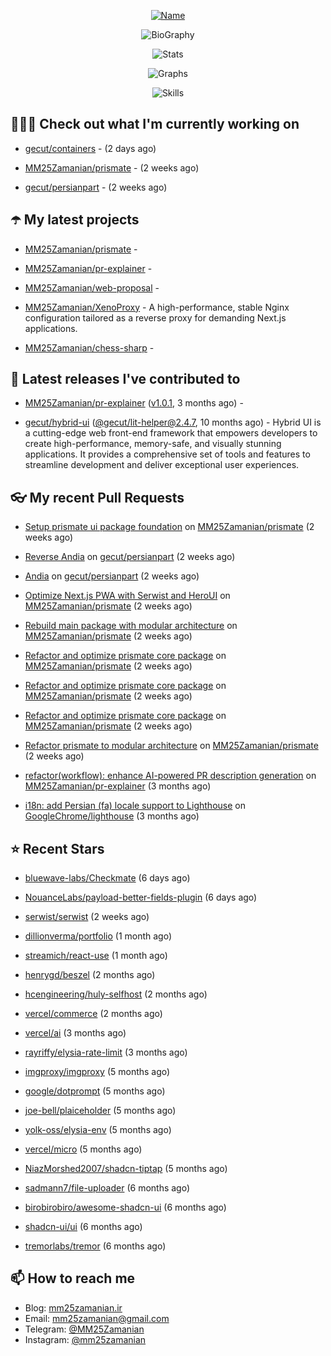 <p align="center">
  <a href="https://github.com/MM25Zamanian">
    <img
      src="https://readme-typing-svg.demolab.com?font=Comic+Neue&weight=800&size=30&duration=4000&pause=1000&color=04F759&center=true&vCenter=true&multiline=true&repeat=false&width=462&lines=S.+MohammadMahdi+Zamanian"
      alt="Name"
    />
  </a>
</p>

<p align="center">
  <img
    src="https://readme-typing-svg.demolab.com?font=Comic+Neue&duration=4000&pause=1000&color=04F759&center=true&vCenter=true&lines=Junior+Full-Stack+Developer;Focusing+on+Front-End+With+Best+Practice;Trying+to+Learn+SW+Architecture+Patterns"
    alt="BioGraphy"
  />
</p>

<p align="center">
  <img src="https://streak-stats.demolab.com/?user=MM25Zamanian&hide_border=true&border_radius=0&date_format=j%20M%5B%20Y%5D&mode=weekly&card_width=400&background=000802&sideLabels=04F759&dates=04F759&sideNums=04F759&currStreakNum=04F759&ring=04F759&currStreakLabel=04F759&fire=EB4705&hide_longest_streak=true" alt="Stats" />
</p>

<p align="center">
  <img
    src="https://github-readme-activity-graph.vercel.app/graph?username=MM25Zamanian&bg_color=000802&color=04F759&line=04F759&point=ffffff&area=true&hide_border=true"
    alt="Graphs"
  />
</p>

<p align="center">
  <img
    src="https://skillicons.dev/icons?i=androidstudio,arduino,bash,bootstrap,cpp,ts,codepen,css,django,docker,figma,linux,lit,md,mongodb,nginx,nodejs,py,vscode,vite&perline=10"
    alt="Skills"
  />
</p>


## 👨🏻‍💻 Check out what I'm currently working on



- [gecut/containers](https://github.com/gecut/containers) -  (2 days ago)

- [MM25Zamanian/prismate](https://github.com/MM25Zamanian/prismate) -  (2 weeks ago)

- [gecut/persianpart](https://github.com/gecut/persianpart) -  (2 weeks ago)

## ☂️ My latest projects



- [MM25Zamanian/prismate](https://github.com/MM25Zamanian/prismate) - 

- [MM25Zamanian/pr-explainer](https://github.com/MM25Zamanian/pr-explainer) - 

- [MM25Zamanian/web-proposal](https://github.com/MM25Zamanian/web-proposal) - 

- [MM25Zamanian/XenoProxy](https://github.com/MM25Zamanian/XenoProxy) - A high-performance, stable Nginx configuration tailored as a reverse proxy for demanding Next.js applications.

- [MM25Zamanian/chess-sharp](https://github.com/MM25Zamanian/chess-sharp) - 

## 🎉 Latest releases I've contributed to



- [MM25Zamanian/pr-explainer](https://github.com/MM25Zamanian/pr-explainer) ([v1.0.1](https://github.com/MM25Zamanian/pr-explainer/releases/tag/v1.0.1), 3 months ago) - 

- [gecut/hybrid-ui](https://github.com/gecut/hybrid-ui) ([@gecut/lit-helper@2.4.7](https://github.com/gecut/hybrid-ui/releases/tag/%40gecut/lit-helper%402.4.7), 10 months ago) - Hybrid UI is a cutting-edge web front-end framework that empowers developers to create high-performance, memory-safe, and visually stunning applications. It provides a comprehensive set of tools and features to streamline development and deliver exceptional user experiences.

## 👓 My recent Pull Requests



- [Setup prismate ui package foundation](https://github.com/MM25Zamanian/prismate/pull/7) on [MM25Zamanian/prismate](https://github.com/MM25Zamanian/prismate) (2 weeks ago)

- [Reverse Andia](https://github.com/gecut/persianpart/pull/30) on [gecut/persianpart](https://github.com/gecut/persianpart) (2 weeks ago)

- [Andia](https://github.com/gecut/persianpart/pull/29) on [gecut/persianpart](https://github.com/gecut/persianpart) (2 weeks ago)

- [Optimize Next.js PWA with Serwist and HeroUI](https://github.com/MM25Zamanian/prismate/pull/6) on [MM25Zamanian/prismate](https://github.com/MM25Zamanian/prismate) (2 weeks ago)

- [Rebuild main package with modular architecture](https://github.com/MM25Zamanian/prismate/pull/5) on [MM25Zamanian/prismate](https://github.com/MM25Zamanian/prismate) (2 weeks ago)

- [Refactor and optimize prismate core package](https://github.com/MM25Zamanian/prismate/pull/4) on [MM25Zamanian/prismate](https://github.com/MM25Zamanian/prismate) (2 weeks ago)

- [Refactor and optimize prismate core package](https://github.com/MM25Zamanian/prismate/pull/3) on [MM25Zamanian/prismate](https://github.com/MM25Zamanian/prismate) (2 weeks ago)

- [Refactor and optimize prismate core package](https://github.com/MM25Zamanian/prismate/pull/2) on [MM25Zamanian/prismate](https://github.com/MM25Zamanian/prismate) (2 weeks ago)

- [Refactor prismate to modular architecture](https://github.com/MM25Zamanian/prismate/pull/1) on [MM25Zamanian/prismate](https://github.com/MM25Zamanian/prismate) (2 weeks ago)

- [refactor(workflow): enhance AI-powered PR description generation](https://github.com/MM25Zamanian/pr-explainer/pull/1) on [MM25Zamanian/pr-explainer](https://github.com/MM25Zamanian/pr-explainer) (3 months ago)

- [i18n: add Persian (fa) locale support to Lighthouse](https://github.com/GoogleChrome/lighthouse/pull/16510) on [GoogleChrome/lighthouse](https://github.com/GoogleChrome/lighthouse) (3 months ago)

## ⭐ Recent Stars



- [bluewave-labs/Checkmate](https://github.com/bluewave-labs/Checkmate) (6 days ago)

- [NouanceLabs/payload-better-fields-plugin](https://github.com/NouanceLabs/payload-better-fields-plugin) (6 days ago)

- [serwist/serwist](https://github.com/serwist/serwist) (2 weeks ago)

- [dillionverma/portfolio](https://github.com/dillionverma/portfolio) (1 month ago)

- [streamich/react-use](https://github.com/streamich/react-use) (1 month ago)

- [henrygd/beszel](https://github.com/henrygd/beszel) (2 months ago)

- [hcengineering/huly-selfhost](https://github.com/hcengineering/huly-selfhost) (2 months ago)

- [vercel/commerce](https://github.com/vercel/commerce) (2 months ago)

- [vercel/ai](https://github.com/vercel/ai) (3 months ago)

- [rayriffy/elysia-rate-limit](https://github.com/rayriffy/elysia-rate-limit) (3 months ago)

- [imgproxy/imgproxy](https://github.com/imgproxy/imgproxy) (5 months ago)

- [google/dotprompt](https://github.com/google/dotprompt) (5 months ago)

- [joe-bell/plaiceholder](https://github.com/joe-bell/plaiceholder) (5 months ago)

- [yolk-oss/elysia-env](https://github.com/yolk-oss/elysia-env) (5 months ago)

- [vercel/micro](https://github.com/vercel/micro) (5 months ago)

- [NiazMorshed2007/shadcn-tiptap](https://github.com/NiazMorshed2007/shadcn-tiptap) (5 months ago)

- [sadmann7/file-uploader](https://github.com/sadmann7/file-uploader) (6 months ago)

- [birobirobiro/awesome-shadcn-ui](https://github.com/birobirobiro/awesome-shadcn-ui) (6 months ago)

- [shadcn-ui/ui](https://github.com/shadcn-ui/ui) (6 months ago)

- [tremorlabs/tremor](https://github.com/tremorlabs/tremor) (6 months ago)

## 📫 How to reach me

- Blog: [mm25zamanian.ir](https://mm25zamanian.ir)
- Email: [mm25zamanian@gmail.com](mailto://mm25zamanian@gmail.com)
- Telegram: [@MM25Zamanian](https://t.me/MM25Zamanian)
- Instagram: [@mm25zamanian](https://instagram.com/mm25zamanian)
